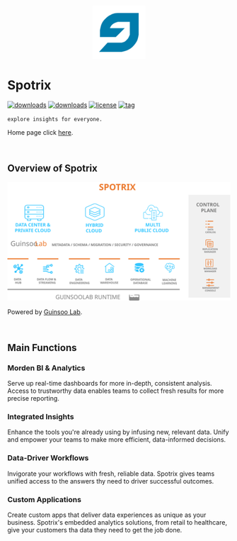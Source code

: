 <div align="center">
    <img src="./public/spotrix.svg" width="120" alt="logo" />
</div>

# Spotrix

[![downloads](https://img.shields.io/travis/Spotrix/spotrix-web)](https://github.com/Spotrix)
[![downloads](https://img.shields.io/github/downloads/Spotrix/spotrix-web/total)](https://github.com/Spotrix)
[![license](https://img.shields.io/github/license/Spotrix/spotrix-web)](https://github.com/Spotrix)
[![tag](https://img.shields.io/github/repo-size/Spotrix/spotrix-web)](https://github.com/Spotrix)


`explore insights for everyone.`

Home page click [here](https://spotrix.github.io/spotrix-web/).

<br/>


## Overview of Spotrix

![data-flow](./src/images/architecture.svg)

Powered by [Guinsoo Lab](https://guinsoolab.github.io/glab).

<br/>

## Main Functions

### Morden BI & Analytics
Serve up real-time dashboards for more in-depth, consistent analysis. Access to trustworthy data enables teams to collect fresh results for more precise reporting.

### Integrated Insights
Enhance the tools you're already using by infusing new, relevant data. Unify and empower your teams to make more efficient, data-informed decisions.

### Data-Driver Workflows
Invigorate your workflows with fresh, reliable data. Spotrix gives teams unified access to the answers thy need to driver successful outcomes.

### Custom Applications
Create custom apps that deliver data experiences as unique as your business. Spotrix's embedded analytics solutions, from retail to healthcare, give your customers tha data they need to get the job done.


